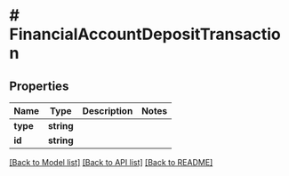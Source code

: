 # # FinancialAccountDepositTransaction

## Properties

Name | Type | Description | Notes
------------ | ------------- | ------------- | -------------
**type** | **string** |  |
**id** | **string** |  |

[[Back to Model list]](../../README.md#models) [[Back to API list]](../../README.md#endpoints) [[Back to README]](../../README.md)
